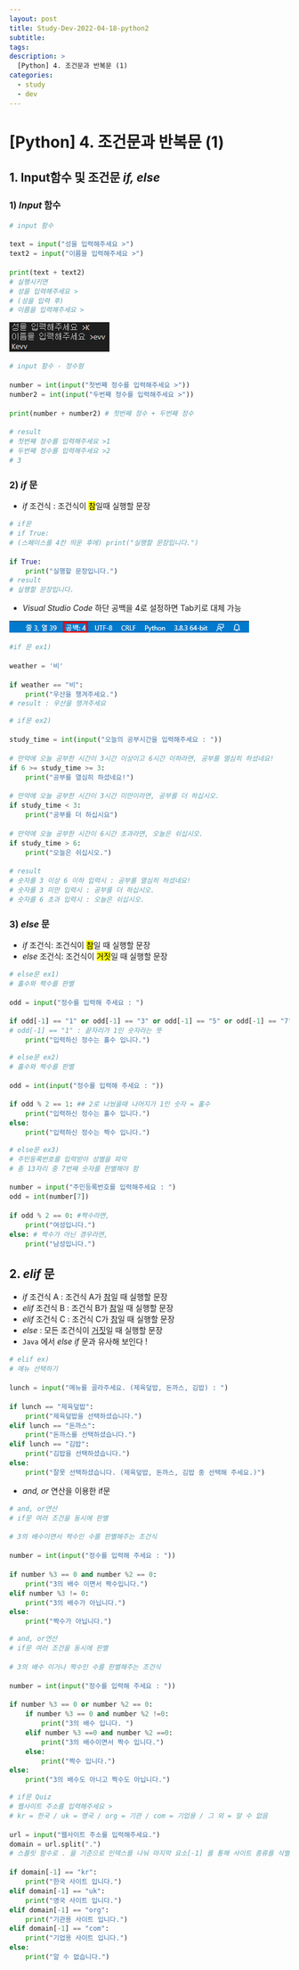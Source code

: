 ```yaml
---
layout: post
title: Study-Dev-2022-04-18-python2
subtitle:
tags:
description: >
  [Python] 4. 조건문과 반복문 (1)
categories:
  - study
  - dev
---
```


# [Python] 4. 조건문과 반복문 (1)

## __1. Input함수 및 조건문 _if, else___  

### __1) _Input_ 함수__

```py
# input 함수

text = input("성을 입력해주세요 >")
text2 = input("이름을 입력해주세요 >")

print(text + text2)
# 실행시키면
# 성을 입력해주세요 >
# (성을 입력 후)
# 이름을 입력해주세요 >
```

![](../../../assets/img/study/dev/Study-Dev-2022-04-18-python2/1.png)


```py
# input 함수 - 정수형

number = int(input("첫번째 정수를 입력해주세요 >"))
number2 = int(input("두번째 정수를 입력해주세요 >"))

print(number + number2) # 첫번째 정수 + 두번째 정수

# result
# 첫번째 정수를 입력해주세요 >1
# 두번째 정수를 입력해주세요 >2
# 3
```

### __2) _if_ 문__

- _if_ 조건식 : 조건식이 <mark>참</mark>일때 실행할 문장

```py
# if문
# if True:
# (스페이스를 4칸 띄운 후에) print("실행할 문장입니다.")

if True:
    print("실행할 문장입니다.")
# result
# 실행할 문장입니다.
```

- _Visual Studio Code_ 하단 공백을 4로 설정하면 Tab키로 대체 가능

![](../../../assets/img/study/dev/Study-Dev-2022-04-18-python2/2.png)

```py
#if 문 ex1)

weather = '비'

if weather == "비":
    print("우산을 챙겨주세요.")
# result : 우산을 챙겨주세요
```

```py
# if문 ex2)

study_time = int(input("오늘의 공부시간을 입력해주세요 : "))

# 만약에 오늘 공부한 시간이 3시간 이상이고 6시간 이하라면, 공부를 열심히 하셨네요!
if 6 >= study_time >= 3:
    print("공부를 열심히 하셨네요!")

# 만약에 오늘 공부한 시간이 3시간 미만이라면, 공부를 더 하십시오.
if study_time < 3:
    print("공부를 더 하십시요")

# 만약에 오늘 공부한 시간이 6시간 초과라면, 오늘은 쉬십시오.
if study_time > 6:
    print("오늘은 쉬십시오.")

# result
# 숫자를 3 이상 6 이하 입력시 : 공부를 열심히 하셨네요!
# 숫자를 3 미만 입력시 : 공부를 더 하십시오.
# 숫자를 6 초과 입력시 : 오늘은 쉬십시오.
```



### __3) _else_ 문__

- _if_ 조건식: 조건식이 <mark>참</mark>일 때 실행할 문장
- _else_ 조건식: 조건식이 <mark>거짓</mark>일 때 실행할 문장 

```py
# else문 ex1)
# 홀수와 짝수를 판별

odd = input("정수를 입력해 주세요 : ")

if odd[-1] == "1" or odd[-1] == "3" or odd[-1] == "5" or odd[-1] == "7" or odd[-1] == "9":
# odd[-1] == "1" : 끝자리가 1인 숫자라는 뜻
    print("입력하신 정수는 홀수 입니다.")
```

```py
# else문 ex2)
# 홀수와 짝수를 판별

odd = int(input("정수를 입력해 주세요 : "))

if odd % 2 == 1: ## 2로 나눴을때 나머지가 1인 숫자 = 홀수
    print("입력하신 정수는 홀수 입니다.")
else:
    print("입력하신 정수는 짝수 입니다.")
```

```py
# else문 ex3)
# 주민등록번호를 입력받아 성별을 파악
# 총 13자리 중 7번째 숫자를 판별해야 함

number = input("주민등록번호를 입력해주세요 : ")
odd = int(number[7])

if odd % 2 == 0: #짝수라면,
    print("여성입니다.")
else: # 짝수가 아닌 경우라면,
    print("남성입니다.")
```

## __2. _elif_ 문__  

- _if_ 조건식 A : 조건식 A가 <u>참</u>일 때 실행할 문장
- _elif_ 조건식 B : 조건식 B가 <u>참</u>일 때 실행할 문장
- _elif_ 조건식 C : 조건식 C가 <u>참</u>일 때 실행할 문장
- _else_ : 모든 조건식이 <u>거짓</u>일 때 실행할 문장
- `Java` 에서 _else if_ 문과 유사해 보인다 !

```py
# elif ex)
# 메뉴 선택하기

lunch = input("메뉴를 골라주세요. (제육덮밥, 돈까스, 김밥) : ")

if lunch == "제육덮밥":
    print("제육덮밥을 선택하셨습니다.")
elif lunch == "돈까스":
    print("돈까스를 선택하셨습니다.")
elif lunch == "김밥":
    print("김밥을 선택하셨습니다.")
else:
    print("잘못 선택하셨습니다. (제육덮밥, 돈까스, 김밥 중 선택해 주세요.)")
```

- _and, or_ 연산을 이용한 if문
  
```py
# and, or연산
# if문 여러 조건을 동시에 판별

# 3의 배수이면서 짝수인 수를 판별해주는 조건식

number = int(input("정수를 입력해 주세요 : "))

if number %3 == 0 and number %2 == 0: 
    print("3의 배수 이면서 짝수입니다.")
elif number %3 != 0:
    print("3의 배수가 아닙니다.")
else:
    print("짝수가 아닙니다.")
```

```py
# and, or연산
# if문 여러 조건을 동시에 판별

# 3의 배수 이거나 짝수인 수를 판별해주는 조건식

number = int(input("정수를 입력해 주세요 : "))

if number %3 == 0 or number %2 == 0:
    if number %3 == 0 and number %2 !=0:
        print("3의 배수 입니다. ")
    elif number %3 ==0 and number %2 ==0:
        print("3의 배수이면서 짝수 입니다.")
    else:
        print("짝수 입니다.")
else:
    print("3의 배수도 아니고 짝수도 아닙니다.")
```

```py
# if문 Quiz
# 웹사이트 주소를 입력해주세요 >
# kr = 한국 / uk = 영국 / org = 기관 / com = 기업용 / 그 외 = 알 수 없음

url = input("웹사이트 주소를 입력해주세요.")
domain = url.split(".") 
# 스플릿 함수로 . 을 기준으로 인덱스를 나눠 마지막 요소[-1] 를 통해 사이트 종류를 식별한다.

if domain[-1] == "kr":
    print("한국 사이트 입니다.")
elif domain[-1] == "uk":
    print("영국 사이트 입니다.")
elif domain[-1] == "org":
    print("기관용 사이트 입니다.")
elif domain[-1] == "com":
    print("기업용 사이트 입니다.")
else:
    print("알 수 없습니다.")
```
